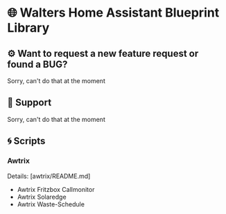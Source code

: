 # 🌐 Walters Home Assistant Blueprint Library

## ⚙ Want to request a new feature request or found a BUG?

Sorry, can't do that at the moment

## 🫴 Support

Sorry, can't do that at the moment

## 🌀 Scripts

### Awtrix

Details: [awtrix/README.md]

 * Awtrix Fritzbox Callmonitor
 * Awtrix Solaredge
 * Awtrix Waste-Schedule


